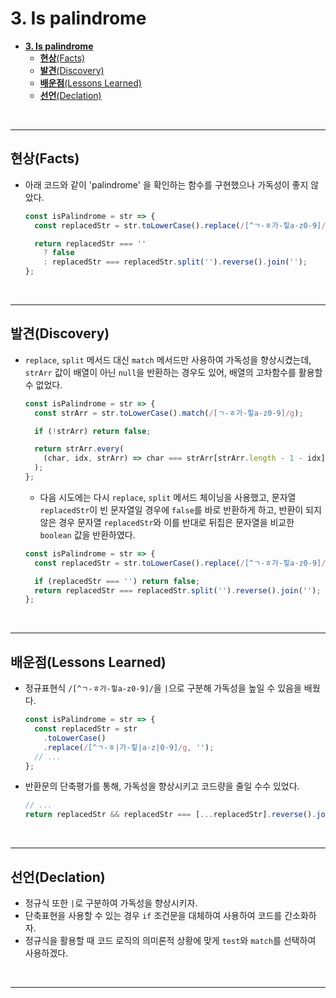 # **3. Is palindrome**

- [**3. Is palindrome**](#3-is-palindrome)
  - [**현상**(Facts)](#현상facts)
  - [**발견**(Discovery)](#발견discovery)
  - [**배운점**(Lessons Learned)](#배운점lessons-learned)
  - [**선언**(Declation)](#선언declation)

<br>

---

## **현상**(Facts)

- 아래 코드와 같이 'palindrome' 을 확인하는 함수를 구현했으나 가독성이 좋지 않았다.

  ```javascript
  const isPalindrome = str => {
    const replacedStr = str.toLowerCase().replace(/[^ㄱ-ㅎ가-힣a-z0-9]/g, '');

    return replacedStr === ''
      ? false
      : replacedStr === replacedStr.split('').reverse().join('');
  };
  ```

<br>

---

## **발견**(Discovery)

- `replace`, `split` 메서드 대신 `match` 메서드만 사용하여 가독성을 향상시켰는데, `strArr` 값이 배열이 아닌 `null`을 반환하는 경우도 있어, 배열의 고차함수를 활용할 수 없었다.

  ```javascript
  const isPalindrome = str => {
    const strArr = str.toLowerCase().match(/[ㄱ-ㅎ가-힣a-z0-9]/g);

    if (!strArr) return false;

    return strArr.every(
      (char, idx, strArr) => char === strArr[strArr.length - 1 - idx]
    );
  };
  ```

  - 다음 시도에는 다시 `replace`, `split` 메서드 체이닝을 사용했고, 문자열 `replacedStr`이 빈 문자열일 경우에 `false`를 바로 반환하게 하고, 반환이 되지않은 경우 문자열 `replacedStr`와 이를 반대로 뒤집은 문자열을 비교한 `boolean` 값을 반환하였다.

  ```javascript
  const isPalindrome = str => {
    const replacedStr = str.toLowerCase().replace(/[^ㄱ-ㅎ가-힣a-z0-9]/g, '');

    if (replacedStr === '') return false;
    return replacedStr === replacedStr.split('').reverse().join('');
  };
  ```

<br>

---

## **배운점**(Lessons Learned)

- 정규표현식 `/[^ㄱ-ㅎ가-힣a-z0-9]/`을 `|`으로 구분해 가독성을 높일 수 있음을 배웠다.

  ```javascript
  const isPalindrome = str => {
    const replacedStr = str
      .toLowerCase()
      .replace(/[^ㄱ-ㅎ|가-힣|a-z|0-9]/g, '');
    // ...
  };
  ```

- 반환문의 단축평가를 통해, 가독성을 향상시키고 코드량을 줄일 수수 있었다.
  ```javascript
  // ...
  return replacedStr && replacedStr === [...replacedStr].reverse().join('');
  ```

<br>

---

## **선언**(Declation)

- 정규식 또한 `|`로 구분하여 가독성을 향상시키자.
- 단축표현을 사용할 수 있는 경우 `if` 조건문을 대체하여 사용하여 코드를 간소화하자.
- 정규식을 활용할 때 코드 로직의 의미론적 상황에 맞게 `test`와 `match`를 선택하여 사용하겠다.

<br>

---
